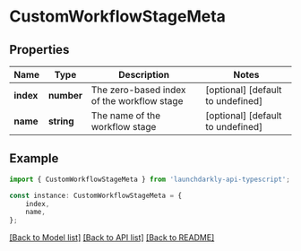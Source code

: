 # CustomWorkflowStageMeta


## Properties

Name | Type | Description | Notes
------------ | ------------- | ------------- | -------------
**index** | **number** | The zero-based index of the workflow stage | [optional] [default to undefined]
**name** | **string** | The name of the workflow stage | [optional] [default to undefined]

## Example

```typescript
import { CustomWorkflowStageMeta } from 'launchdarkly-api-typescript';

const instance: CustomWorkflowStageMeta = {
    index,
    name,
};
```

[[Back to Model list]](../README.md#documentation-for-models) [[Back to API list]](../README.md#documentation-for-api-endpoints) [[Back to README]](../README.md)
